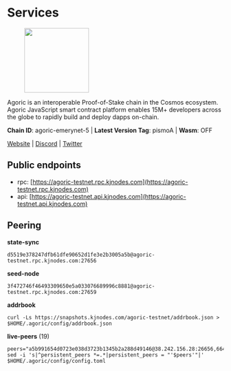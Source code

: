# Services

<figure><img src="https://raw.githubusercontent.com/kj89/testnet_manuals/main/pingpub/logos/agoric.png" width="150" alt=""><figcaption></figcaption></figure>

Agoric is an interoperable Proof-of-Stake chain in the Cosmos ecosystem.  Agoric JavaScript smart contract platform enables 15M+ developers across the  globe to rapidly build and deploy dapps on-chain.

**Chain ID**: agoric-emerynet-5 | **Latest Version Tag**: pismoA | **Wasm**: OFF

[Website](https://agoric.com) | [Discord](https://discord.com/invite/qDW8DRes4s) | [Twitter](https://twitter.com/agoric)


## Public endpoints

* rpc: [https://agoric-testnet.rpc.kjnodes.com](https://agoric-testnet.rpc.kjnodes.com)
* api: [https://agoric-testnet.api.kjnodes.com](https://agoric-testnet.api.kjnodes.com)

## Peering

**state-sync**

```
d5519e378247dfb61dfe90652d1fe3e2b3005a5b@agoric-testnet.rpc.kjnodes.com:27656
```

**seed-node**

```
3f472746f46493309650e5a033076689996c8881@agoric-testnet.rpc.kjnodes.com:27659
```

**addrbook**
```
curl -Ls https://snapshots.kjnodes.com/agoric-testnet/addrbook.json > $HOME/.agoric/config/addrbook.json
```

**live-peers** (19)
```
peers="a5b991654d0723e038d3723b1345b2a288d49146@38.242.156.28:26656,6644a86094a0cb0152f83aed74357c439657770b@185.239.209.79:26656,42084028a65c5d609793ffc618d1dcbf374fc301@65.109.28.219:14456,d5519e378247dfb61dfe90652d1fe3e2b3005a5b@65.109.68.190:27656,6f9e22eba0130f1a29c25e28beeae69b2621a403@35.226.248.0:26656,e5d3db7a51d3fb40a4855d6677318944faf7d5f2@142.132.191.166:26656,fb86a0993c694c981a28fa1ebd1fd692f345348b@35.238.67.135:26656,53ae0b0710f2f32aa60717953a51e60a7ad7b1c5@35.238.211.8:26656,7b1cafa0879374125c623d854bcc0cb9cd98729e@185.213.25.151:26656,a875ef614b3902dd567be2076f18239681f24e35@185.146.148.112:26656,a3a1e6c7a9ceec632c22769a9e369d05a796dc24@65.108.79.246:26709,fd9d8063921531990cfebb72d5adadf276484e8d@13.215.217.74:26656,32f7fbecd40b420d592ac460703c4ac647875566@65.109.23.238:26656,c72d05f83b53dc7f6c55d7d3e67c304716d27d80@116.202.227.117:27656,793955daf95ad29f003cc4ec7e6c60c00677b2f7@5.9.81.187:30656,8dfb920cdc2eba42b688f44fdd26e12dabfbb6a9@95.217.130.111:27656,98e1069b1cfc445e377eda6a0eadd94f7877065d@162.55.169.76:26656,c63cc83797e108ee7881209dd1545671a5e92ea6@35.226.207.157:26656,9dba0a07bc15334aba9c123147b78e149c0c7018@144.76.145.151:26656"
sed -i 's|^persistent_peers *=.*|persistent_peers = "'$peers'"|' $HOME/.agoric/config/config.toml
```
